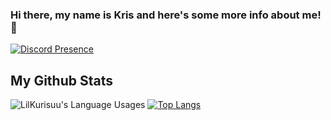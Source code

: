### Hi there, my name is Kris and here's some more info about me! 👋
[![Discord Presence](https://lanyard.cnrad.dev/api/330544247042473984)](https://discord.com/users/330544247042473984)



## My Github Stats
<img src="https://github-readme-stats.vercel.app/api?username=LilKurisuu&show_icons=true&theme=dark" alt="LilKurisuu's Language Usages"> [![Top Langs](https://github-readme-stats.vercel.app/api/top-langs/?username=LilKurisuu&langs_count=8&theme=dark)](https://github.com/anuraghazra/github-readme-stats)


